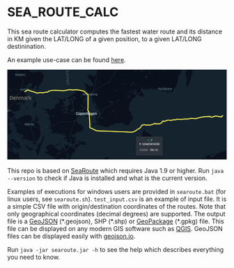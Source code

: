 # SEA_ROUTE_CALC
This sea route calculator computes the fastest water route and its distance in KM given the LAT/LONG of a given position, to a given LAT/LONG destinination.

An example use-case can be found [here](https://kepler.gl/demo/map?mapUrl=https://dl.dropboxusercontent.com/s/s3vfyjw6kajn8ez/keplergl_t9mztr3.json).

![Example](./img/example.PNG)

This repo is based on [SeaRoute](https://github.com/eurostat/searoute) which requires Java 1.9 or higher. Run `java --version` to check if Java is installed and what is the current version.

Examples of executions for windows users are provided in `searoute.bat` (for linux users, see `searoute.sh`). `test_input.csv` is an example of input file. It is a simple CSV file with origin/destination coordinates of the routes. Note that only geographical coordinates (decimal degrees) are supported. The output file is a [GeoJSON](https://geojson.org/) (\*.geojson), SHP (\*.shp) or [GeoPackage](http://www.geopackage.org/) (\*.gpkg) file. This file can be displayed on any modern GIS software such as [QGIS](https://qgis.org). GeoJSON files can be displayed easily with [geojson.io](http://geojson.io/).

Run `java -jar searoute.jar -h` to see the help which describes everything you need to know.
